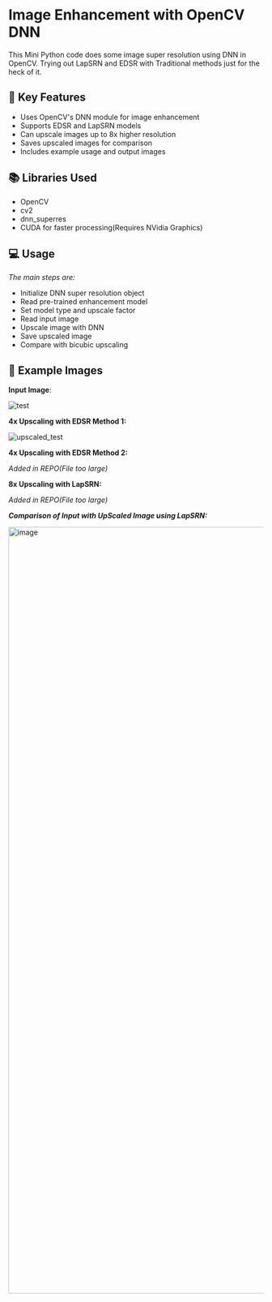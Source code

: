 # **Image Enhancement with OpenCV DNN**

This Mini Python code does some image super resolution using DNN in OpenCV. Trying out LapSRN and EDSR with Traditional methods just for the heck of it.
## 🚀 Key Features
- Uses OpenCV's DNN module for image enhancement
- Supports EDSR and LapSRN models
- Can upscale images up to 8x higher resolution
- Saves upscaled images for comparison
- Includes example usage and output images
## 📚 Libraries Used
- OpenCV
- cv2
- dnn_superres
- CUDA for faster processing(Requires NVidia Graphics)
## 💻 Usage
*The main steps are:*
- Initialize DNN super resolution object
- Read pre-trained enhancement model
- Set model type and upscale factor
- Read input image
- Upscale image with DNN
- Save upscaled image
- Compare with bicubic upscaling

## 📸 Example Images
**Input	Image**:

![test](https://github.com/prxshetty/Super-Resolution/assets/72728788/52946dbf-8cd5-4b53-8dea-5443d9fa9a46)

**4x Upscaling with EDSR Method 1:**

![upscaled_test](https://github.com/prxshetty/Super-Resolution/assets/72728788/6f8d05f7-c371-464f-8847-2fab5135a4db)

**4x Upscaling with EDSR Method 2:**

*Added in REPO(File too large)*

**8x Upscaling with LapSRN:**

*Added in REPO(File too large)*

***Comparison of Input with UpScaled Image using LapSRN:***

<img width="1512" alt="image" src="https://github.com/prxshetty/Super-Resolution/assets/72728788/482c1370-d22c-4744-a8a1-bea10fcbb5dd">

